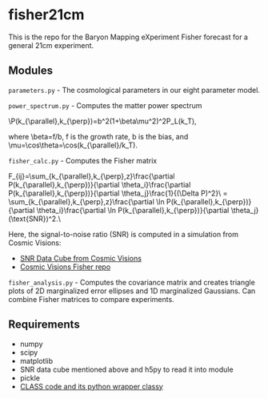# fisher21cm

This is the repo for the Baryon Mapping eXperiment Fisher forecast for a general 21cm experiment.

## Modules

`parameters.py` - The cosmological parameters in our eight parameter model.

`power_spectrum.py` - Computes the matter power spectrum 

\P(k_{\parallel},k_{\perp})=b^2(1+\beta\mu^2)^2P_L(k_T),

where \beta=f/b, f is the growth rate, b is the bias, and \mu=\cos\theta=\cos(k_{\parallel}/k_T).

`fisher_calc.py` - Computes the Fisher matrix

F_{ij}=\sum_{k_{\parallel},k_{\perp},z}\frac{\partial P(k_{\parallel},k_{\perp})}{\partial \theta_i}\frac{\partial P(k_{\parallel},k_{\perp})}{\partial \theta_j}\frac{1}{(\Delta P)^2}\\
 = \sum_{k_{\parallel},k_{\perp},z}\frac{\partial \ln P(k_{\parallel},k_{\perp})}{\partial \theta_i}\frac{\partial \ln P(k_{\parallel},k_{\perp})}{\partial \theta_j}(\text{SNR})^2.\\

Here, the signal-to-noise ratio (SNR) is computed in a simulation from Cosmic Visions:
- [SNR Data Cube from Cosmic Visions](http://www.phas.ubc.ca/~richard/sn_lowz_expA_50K.h5)
- [Cosmic Visions Fisher repo](https://github.com/radiohep/CVFisher)

`fisher_analysis.py` - Computes the covariance matrix and creates triangle plots of 2D marginalized error ellipses and 1D marginalized Gaussians.  Can combine Fisher matrices to compare experiments.

## Requirements
- numpy
- scipy
- matplotlib
- SNR data cube mentioned above and h5py to read it into module
- pickle
- [CLASS code and its python wrapper classy](http://class-code.net/)
